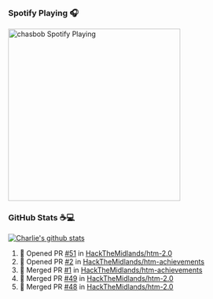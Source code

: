 ### Spotify Playing 🎧

[<img src="https://novatorem.chasbob.vercel.app/api/spotify" alt="chasbob Spotify Playing" width="350" />](https://open.spotify.com/user/charlie2026)

### GitHub Stats :coffee::computer:

[![Charlie's github stats](https://github-readme-stats-six-tau.vercel.app/api?username=chasbob&count_private=true&hide_rank=true&hide=stars&hide_title=true)](https://github.com/anuraghazra/github-readme-stats)

<!--START_SECTION:activity-->
1. 💪 Opened PR [#51](https://github.com/HackTheMidlands/htm-2.0/pull/51) in [HackTheMidlands/htm-2.0](https://github.com/HackTheMidlands/htm-2.0)
2. 💪 Opened PR [#2](https://github.com/HackTheMidlands/htm-achievements/pull/2) in [HackTheMidlands/htm-achievements](https://github.com/HackTheMidlands/htm-achievements)
3. 🎉 Merged PR [#1](https://github.com/HackTheMidlands/htm-achievements/pull/1) in [HackTheMidlands/htm-achievements](https://github.com/HackTheMidlands/htm-achievements)
4. 🎉 Merged PR [#49](https://github.com/HackTheMidlands/htm-2.0/pull/49) in [HackTheMidlands/htm-2.0](https://github.com/HackTheMidlands/htm-2.0)
5. 🎉 Merged PR [#48](https://github.com/HackTheMidlands/htm-2.0/pull/48) in [HackTheMidlands/htm-2.0](https://github.com/HackTheMidlands/htm-2.0)
<!--END_SECTION:activity-->
